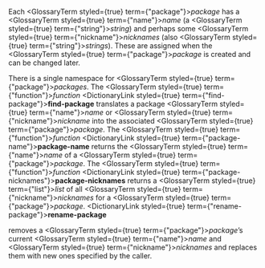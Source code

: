  



Each <GlossaryTerm styled={true} term={"package"}><i>package</i></GlossaryTerm> has a <GlossaryTerm styled={true} term={"name"}><i>name</i></GlossaryTerm> (a <GlossaryTerm styled={true} term={"string"}><i>string</i></GlossaryTerm>) and perhaps some <GlossaryTerm styled={true} term={"nickname"}><i>nicknames</i></GlossaryTerm> (also <GlossaryTerm styled={true} term={"string"}><i>strings</i></GlossaryTerm>). These are assigned when the <GlossaryTerm styled={true} term={"package"}><i>package</i></GlossaryTerm> is created and can be changed later. 



There is a single namespace for <GlossaryTerm styled={true} term={"package"}><i>packages</i></GlossaryTerm>. The <GlossaryTerm styled={true} term={"function"}><i>function</i></GlossaryTerm> <DictionaryLink styled={true} term={"find-package"}><b>find-package</b></DictionaryLink> translates a package <GlossaryTerm styled={true} term={"name"}><i>name</i></GlossaryTerm> or <GlossaryTerm styled={true} term={"nickname"}><i>nickname</i></GlossaryTerm> into the associated <GlossaryTerm styled={true} term={"package"}><i>package</i></GlossaryTerm>. The <GlossaryTerm styled={true} term={"function"}><i>function</i></GlossaryTerm> <DictionaryLink styled={true} term={"package-name"}><b>package-name</b></DictionaryLink> returns the <GlossaryTerm styled={true} term={"name"}><i>name</i></GlossaryTerm> of a <GlossaryTerm styled={true} term={"package"}><i>package</i></GlossaryTerm>. The <GlossaryTerm styled={true} term={"function"}><i>function</i></GlossaryTerm> <DictionaryLink styled={true} term={"package-nicknames"}><b>package-nicknames</b></DictionaryLink> returns a <GlossaryTerm styled={true} term={"list"}><i>list</i></GlossaryTerm> of all <GlossaryTerm styled={true} term={"nickname"}><i>nicknames</i></GlossaryTerm> for a <GlossaryTerm styled={true} term={"package"}><i>package</i></GlossaryTerm>. <DictionaryLink styled={true} term={"rename-package"}><b>rename-package</b></DictionaryLink> 



removes a <GlossaryTerm styled={true} term={"package"}><i>package</i></GlossaryTerm>’s current <GlossaryTerm styled={true} term={"name"}><i>name</i></GlossaryTerm> and <GlossaryTerm styled={true} term={"nickname"}><i>nicknames</i></GlossaryTerm> and replaces them with new ones specified by the caller. 




